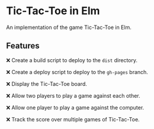 # Tic-Tac-Toe in Elm

An implementation of the game Tic-Tac-Toe in Elm.

## Features

❌ ️Create a build script to deploy to the `dist` directory.

❌ ️Create a deploy script to deploy to the `gh-pages` branch.

❌ Display the Tic-Tac-Toe board.

❌ Allow two players to play a game against each other.

❌ Allow one player to play a game against the computer.

❌ Track the score over multiple games of Tic-Tac-Toe.
